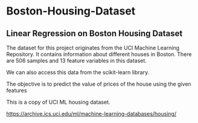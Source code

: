 # Boston-Housing-Dataset
## Linear Regression on Boston Housing Dataset
The dataset for this project originates from the UCI Machine Learning Repository. It contains information about different houses in Boston.
There are 506 samples and 13 feature variables in this dataset.

We can also access this data from the scikit-learn library.

The objective is to predict the value of prices of the house using the given features

This is a copy of UCI ML housing dataset.

https://archive.ics.uci.edu/ml/machine-learning-databases/housing/
